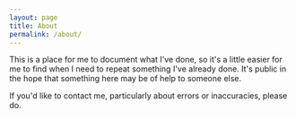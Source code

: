 ```yaml
---
layout: page
title: About
permalink: /about/
---
```


This is a place for me to document what I've done, so it's a little easier for me to find when I need to repeat something I've already done.  It's public in the hope that something here may be of help to someone else.

If you'd like to contact me, particularly about errors or inaccuracies, please do.

<!--{% include icon-github.html username="callumd789" %} 
[callumd789](https://github.com/callumd789) -->
